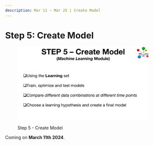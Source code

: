 ```yaml
---
description: Mar 11 – Mar 25 | Create Model
---
```


# Step 5: Create Model

<figure><img src="../.gitbook/assets/MicrosoftTeams-image.png" alt=""><figcaption><p>Step 5 - Create Model</p></figcaption></figure>

Coming on **March 11th 2024**.
